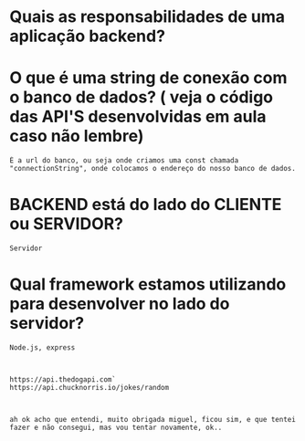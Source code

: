 # Quais as responsabilidades de uma aplicação backend?

# O que é uma string de conexão com o banco de dados? ( veja o código das API'S desenvolvidas em aula caso não lembre)

    É a url do banco, ou seja onde criamos uma const chamada "connectionString", onde colocamos o endereço do nosso banco de dados.

# BACKEND está do lado do CLIENTE ou SERVIDOR?

    Servidor

# Qual framework estamos utilizando para desenvolver no lado do servidor?

    Node.js, express



    https://api.thedogapi.com`
    https://api.chucknorris.io/jokes/random



    ah ok acho que entendi, muito obrigada miguel, ficou sim, e que tentei fazer e não consegui, mas vou tentar novamente, ok..
    